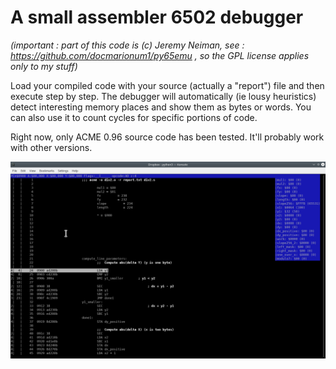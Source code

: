 # A small assembler 6502 debugger

*(important : part of this code is (c) Jeremy Neiman, see : https://github.com/docmarionum1/py65emu , so the GPL license applies only to my stuff)*

Load your compiled code with your source (actually a "report") file and then execute step by step.
The debugger will automatically (ie lousy heuristics) detect interesting memory places and
show them as bytes or words. You can also use it to count cycles for specific portions of code.

Right now, only ACME 0.96 source code has been tested. It'll probably work with other versions.

![](doc/screenshot.png)
